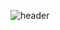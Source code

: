 ![header](https://capsule-render.vercel.app/api?type=cylinder&color=auto&height=150&section=header&text=Lr2l1&fontSize=70)


<a href="https://github.com/Lr2l1/github-readme-stats">
